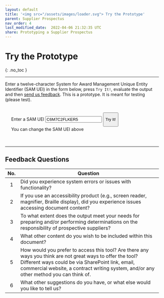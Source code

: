 ```yaml
---
layout: default
title: '<img src="/assets/images/loader.svg"> Try the Prototype'
parent: Supplier Prospectus
nav_order: 4
last_modified_date:  2022-04-06 21:32:35 UTC
share: Prototyping a Supplier Prospectus
---
```


# Try the Prototype
{: .no_toc }

---

Enter a twelve-character System for Award Management Unique Entity Identifier
(SAM UEI) in the form below, press `Try It!`, evaluate the output and then
[send us feedback](mailto:anita.naylor@nps.edu).  This is a prototype. It is
meant for testing (please test).

<div style="padding:20px;"> <form action="https://prospector.lunella.io/jobs/"
method="post" class="boilerform" target="_blank"> <div class="c-form__row">
<label class="c-label" for="uei" style="font-weight:normal;">Enter a SAM
UEI</label> <input class="c-input-field text-purple-200" type="text" id="uei"
name="uei" pattern="[0-9A-Za-z]{12}" value="C6M7C2FLKER5" title="Must contain
exactly twelve alphanumeric characters" required> <button type="submit"
class="btn btn-primary fs-5"
style="height:46px;vertical-align:middle;line-height:1.1">Try It!</button><br/>
<span class="text-grey-dk-000"><i class="fa fa-info-circle"></i> You can change
the SAM UEI above</span> </div> </form> </div>

---

## Feedback Questions

| No.   | Question                                                    |
|:-:|-----------------------------------------------------------------|
| 1 | Did you experience system errors or issues with functionality?  |
| 2 | If you use an accessibility product (e.g., screen reader, magnifier, Braille display), did you experience issues accessing document content?  |
| 3 | To what extent does the output meet your needs for preparing and/or performing determinations on the responsibility of prospective suppliers? | 
| 4 | What other content do you wish to be included within this document? |
| 5 | How would you prefer to access this tool? Are there any ways you think are not great ways to offer the tool? Different ways could be via SharePoint link, email, commercial website, a contract writing system, and/or any other method you can think of. |
| 6 | What other suggestions do you have, or what else would you like to tell us? |
